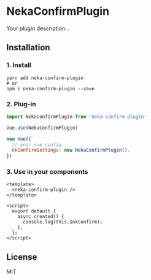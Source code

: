 # NekaConfirmPlugin

Your plugin description...

## Installation

### 1. Install
```
yarn add neka-confirm-plugin
# or
npm i neka-confirm-plugin --save
```

### 2. Plug-in
```js
import NekaConfirmPlugin from 'neka-confirm-plugin'

Vue.use(NekaConfirmPlugin)

new Vue({
  // your vue config
  nkConfirmSettings: new NekaConfirmPlugin(),
})
```

### 3. Use in your components

```vue
<template>
  <neka-confirm-plugin />
</template>

<script>
  export default {
    async created() {
      console.log(this.$nkConfirm);
    },
  };
</script>
```

## License
MIT